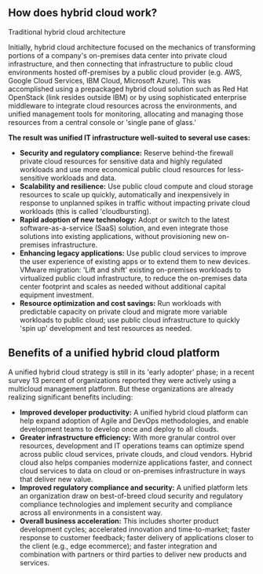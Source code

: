 ## How does hybrid cloud work?

Traditional hybrid cloud architecture

Initially, hybrid cloud architecture focused on the mechanics of transforming portions of a company's on-premises data center into private cloud infrastructure, and then connecting that infrastructure to public cloud environments hosted off-premises by a public cloud provider (e.g. AWS, Google Cloud Services, IBM Cloud, Microsoft Azure). This was accomplished using a prepackaged hybrid cloud solution such as Red Hat OpenStack (link resides outside IBM) or by using sophisticated enterprise middleware to integrate cloud resources across the environments, and unified management tools for monitoring, allocating and managing those resources from a central console or 'single pane of glass.' 

**The result was unified IT infrastructure well-suited to several use cases:**

- **Security and regulatory compliance:** Reserve behind-the firewall private cloud resources for sensitive data and highly regulated workloads and use more economical public cloud resources for less-sensitive workloads and data.
- **Scalability and resilience:** U​​se public cloud compute and cloud storage resources to scale up quickly, automatically and inexpensively in response to unplanned spikes in traffic without impacting private cloud workloads (this is called 'cloudbursting).
- **Rapid adoption of new technology:** Adopt or switch to the latest software-as-a-service (SaaS) solution, and even integrate those solutions into existing applications, without provisioning new on-premises infrastructure.
- **Enhancing legacy applications:** Use public cloud services to improve the user experience of existing apps or to extend them to new devices.
VMware migration: 'Lift and shift' existing on-premises workloads to virtualized public cloud infrastructure, to reduce the on-premises data center footprint and scales as needed without additional capital equipment investment.
- **Resource optimization and cost savings:** Run workloads with predictable capacity on private cloud and migrate more variable workloads to public cloud; use public cloud infrastructure to quickly 'spin up' development and test resources as needed.


## Benefits of a unified hybrid cloud platform


A unified hybrid cloud strategy is still in its 'early adopter' phase; in a recent survey 13 percent of organizations reported they were actively using a multicloud management platform. But these organizations are already realizing significant benefits including:

- **Improved developer productivity:** A unified hybrid cloud platform can help expand adoption of Agile and DevOps methodologies, and enable development teams to develop once and deploy to all clouds.
- **Greater infrastructure efficiency:** With more granular control over resources, development and IT operations teams can optimize spend across public cloud services, private clouds, and cloud vendors. Hybrid cloud also helps companies modernize applications faster, and connect cloud services to data on cloud or on-premises infrastructure in ways that deliver new value.
- **Improved regulatory compliance and security:** A unified platform lets an organization draw on best-of-breed cloud security and regulatory compliance technologies and implement security and compliance across all environments in a consistent way.
- **Overall business acceleration:** This includes shorter product development cycles; accelerated innovation and time-to-market; faster response to customer feedback; faster delivery of applications closer to the client (e.g., edge ecommerce); and faster integration and combination with partners or third parties to deliver new products and services.






